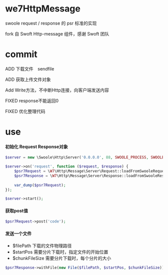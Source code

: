 # we7HttpMessage

swoole request / response 的 psr 标准的实现

fork 自  Swoft Http-message 组件，感谢 Swoft 团队

# commit

ADD 下载文件　sendfile 

ADD 获取上传文件对象

Add Write方法，不中断Http连接，向客户端发送内容

FIXED response不能返回0

FIXED 优化整理代码

# use 

#### 初始化 Request Response对象
```php
$server = new \Swoole\Http\Server('0.0.0.0', 88, SWOOLE_PROCESS, SWOOLE_SOCK_TCP);

$server->on('request', function ($request, $response) {
	$psr7Request = \W7\Http\Message\Server\Request::loadFromSwooleRequest($request);
	$psr7Response = \W7\Http\Message\Server\Response::loadFromSwooleResponse($response);
	
	var_dump($psr7Request);
});

$server->start();
```

#### 获取post值

```php
$psr7Request->post('code');
```

#### 发送一个文件

 - $filePath 下载的文件物理路径
 - $startPos 需要分片下载时，指定文件的开始位置 
 - $chunkFileSize 需要分片下载时，每个分片的大小

```php
$psr7Response->withFile(new File($filePath, $startPos, $chunkFileSize));
```
